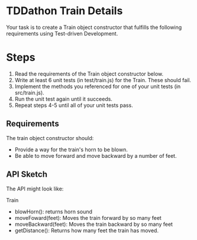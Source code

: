 # TDDathon Train Details
Your task is to create a Train object constructor that fulfills the following requirements using Test-driven Development.

# Steps
1. Read the requirements of the Train object constructor below.
2. Write at least 6 unit tests (in test/train.js) for the Train. These should fail.
4. Implement the methods you referenced for one of your unit tests (in src/train.js).
5. Run the unit test again until it succeeds.
6. Repeat steps 4-5 until all of your unit tests pass.

## Requirements
The train object constructor should:
* Provide a way for the train's horn to be blown.
* Be able to move forward and move backward by a number of feet.

## API Sketch
The API might look like:

Train
+ blowHorn(): returns horn sound
+ moveFoward(feet): Moves the train forward by so many feet
+ moveBackward(feet): Moves the train backward by so many feet
+ getDistance(): Returns how many feet the train has moved.
